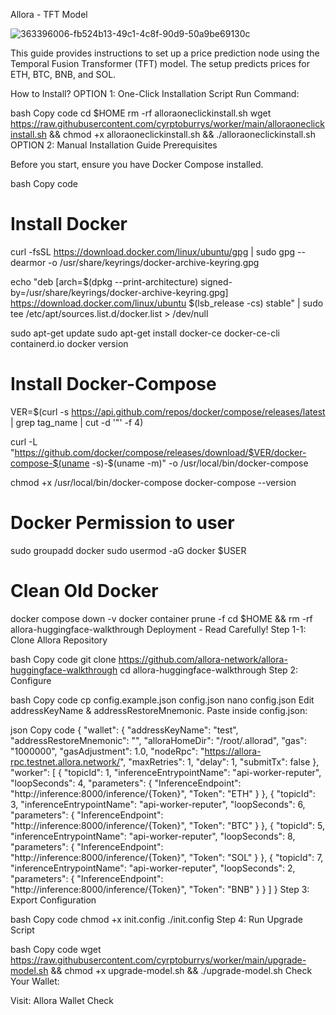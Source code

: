 Allora - TFT Model

![363396006-fb524b13-49c1-4c8f-90d9-50a9be69130c](https://github.com/user-attachments/assets/6111e14e-fb1d-4573-be68-c72bc09bba8c)


This guide provides instructions to set up a price prediction node using the Temporal Fusion Transformer (TFT) model. The setup predicts prices for ETH, BTC, BNB, and SOL.

How to Install?
OPTION 1: One-Click Installation Script
Run Command:

bash
Copy code
cd $HOME
rm -rf alloraoneclickinstall.sh
wget https://raw.githubusercontent.com/cyrptoburrys/worker/main/alloraoneclickinstall.sh && chmod +x alloraoneclickinstall.sh && ./alloraoneclickinstall.sh
OPTION 2: Manual Installation Guide
Prerequisites

Before you start, ensure you have Docker Compose installed.

bash
Copy code
# Install Docker
curl -fsSL https://download.docker.com/linux/ubuntu/gpg | sudo gpg --dearmor -o /usr/share/keyrings/docker-archive-keyring.gpg

echo "deb [arch=$(dpkg --print-architecture) signed-by=/usr/share/keyrings/docker-archive-keyring.gpg] https://download.docker.com/linux/ubuntu $(lsb_release -cs) stable" | sudo tee /etc/apt/sources.list.d/docker.list > /dev/null

sudo apt-get update
sudo apt-get install docker-ce docker-ce-cli containerd.io
docker version

# Install Docker-Compose
VER=$(curl -s https://api.github.com/repos/docker/compose/releases/latest | grep tag_name | cut -d '"' -f 4)

curl -L "https://github.com/docker/compose/releases/download/$VER/docker-compose-$(uname -s)-$(uname -m)" -o /usr/local/bin/docker-compose

chmod +x /usr/local/bin/docker-compose
docker-compose --version

# Docker Permission to user
sudo groupadd docker
sudo usermod -aG docker $USER

# Clean Old Docker
docker compose down -v
docker container prune -f
cd $HOME && rm -rf allora-huggingface-walkthrough
Deployment - Read Carefully!
Step 1-1: Clone Allora Repository

bash
Copy code
git clone https://github.com/allora-network/allora-huggingface-walkthrough
cd allora-huggingface-walkthrough
Step 2: Configure

bash
Copy code
cp config.example.json config.json
nano config.json
Edit addressKeyName & addressRestoreMnemonic. Paste inside config.json:

json
Copy code
{
    "wallet": {
        "addressKeyName": "test",
        "addressRestoreMnemonic": "<your mnemonic phrase>",
        "alloraHomeDir": "/root/.allorad",
        "gas": "1000000",
        "gasAdjustment": 1.0,
        "nodeRpc": "https://allora-rpc.testnet.allora.network/",
        "maxRetries": 1,
        "delay": 1,
        "submitTx": false
    },
    "worker": [
        {
            "topicId": 1,
            "inferenceEntrypointName": "api-worker-reputer",
            "loopSeconds": 4,
            "parameters": {
                "InferenceEndpoint": "http://inference:8000/inference/{Token}",
                "Token": "ETH"
            }
        },
        {
            "topicId": 3,
            "inferenceEntrypointName": "api-worker-reputer",
            "loopSeconds": 6,
            "parameters": {
                "InferenceEndpoint": "http://inference:8000/inference/{Token}",
                "Token": "BTC"
            }
        },
        {
            "topicId": 5,
            "inferenceEntrypointName": "api-worker-reputer",
            "loopSeconds": 8,
            "parameters": {
                "InferenceEndpoint": "http://inference:8000/inference/{Token}",
                "Token": "SOL"
            }
        },
        {
            "topicId": 7,
            "inferenceEntrypointName": "api-worker-reputer",
            "loopSeconds": 2,
            "parameters": {
                "InferenceEndpoint": "http://inference:8000/inference/{Token}",
                "Token": "BNB"
            }
        }
    ]
}
Step 3: Export Configuration

bash
Copy code
chmod +x init.config
./init.config
Step 4: Run Upgrade Script

bash
Copy code
wget https://raw.githubusercontent.com/cyrptoburrys/worker/main/upgrade-model.sh && chmod +x upgrade-model.sh && ./upgrade-model.sh
Check Your Wallet:

Visit: Allora Wallet Check
